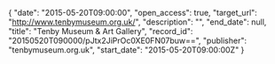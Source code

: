 {
  "date": "2015-05-20T09:00:00", 
  "open_access": true, 
  "target_url": "http://www.tenbymuseum.org.uk/", 
  "description": "", 
  "end_date": null, 
  "title": "Tenby Museum & Art Gallery", 
  "record_id": "20150520T090000/pJtx2JiPrOc0XE0FN07buw==", 
  "publisher": "tenbymuseum.org.uk", 
  "start_date": "2015-05-20T09:00:00Z"
}

